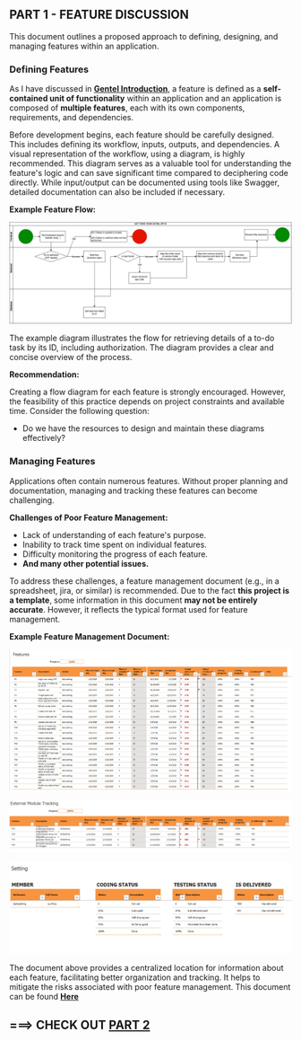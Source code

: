 ## PART 1 - FEATURE DISCUSSION

This document outlines a proposed approach to defining, designing, and managing features within an application.

### Defining Features

As I have discussed in **[Gentel Introduction](../AGentleIntroduction.md)**, a feature is defined as a **self-contained unit of functionality** within an application and an application is composed of **multiple features**, each with its own components, requirements, and dependencies.

Before development begins, each feature should be carefully designed. This includes defining its workflow, inputs, outputs, and dependencies. A visual representation of the workflow, using a diagram, is highly recommended. This diagram serves as a valuable tool for understanding the feature's logic and can save significant time compared to deciphering code directly. While input/output can be documented using tools like Swagger, detailed documentation can also be included if necessary.

**Example Feature Flow:**

![Feature Flow](../../Images/ExmapleFeatureFlow.drawio.png)

The example diagram illustrates the flow for retrieving details of a to-do task by its ID, including authorization. The diagram provides a clear and concise overview of the process.

**Recommendation:**

Creating a flow diagram for each feature is strongly encouraged. However, the feasibility of this practice depends on project constraints and available time. Consider the following question:

- Do we have the resources to design and maintain these diagrams effectively?

### Managing Features

Applications often contain numerous features. Without proper planning and documentation, managing and tracking these features can become challenging.

**Challenges of Poor Feature Management:**

- Lack of understanding of each feature's purpose.
- Inability to track time spent on individual features.
- Difficulty monitoring the progress of each feature.
- **And many other potential issues.**

To address these challenges, a feature management document (e.g., in a spreadsheet, jira, or similar) is recommended. Due to the fact **this project is a template**, some information in this document **may not be entirely accurate**. However, it reflects the typical format used for feature management.

**Example Feature Management Document:**

![Feature Management Doc Picture 1](../../Images/FeatureManagementDoc_1.png)

![Feature Management Doc Picture 3](../../Images/FeatureManagementDoc_3.png)

![Feature Management Doc Picture 2](../../Images/FeatureManagementDoc_2.png)

The document above provides a centralized location for information about each feature, facilitating better organization and tracking. It helps to mitigate the risks associated with poor feature management. This document can be found **[Here](../FeatManagementDoc.xlsx)**

## ===> **CHECK OUT [PART 2](./Part2)**
